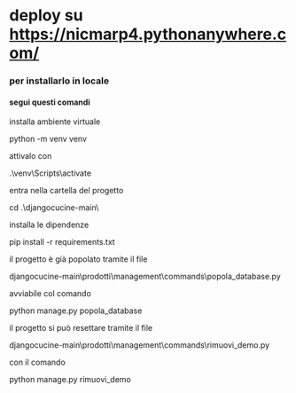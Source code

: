# deploy su https://nicmarp4.pythonanywhere.com/

### per installarlo in locale
#### segui questi comandi

installa ambiente virtuale


python -m venv venv    

attivalo con

.\venv\Scripts\activate


entra nella cartella del progetto

cd .\djangocucine-main\


installa le dipendenze

pip install -r requirements.txt 



il progetto è già popolato tramite il file  

djangocucine-main\prodotti\management\commands\popola_database.py


avviabile col comando

python manage.py popola_database


il progetto si può resettare tramite il file

djangocucine-main\prodotti\management\commands\rimuovi_demo.py

con il comando

python manage.py rimuovi_demo
